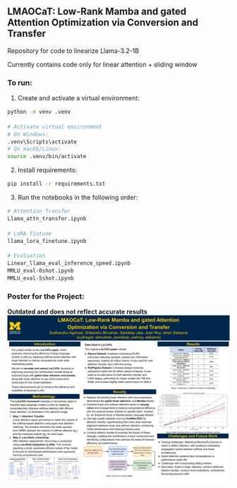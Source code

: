 ## LMAOCaT: Low-Rank Mamba and gated Attention Optimization via Conversion and Transfer

Repository for code to linearize Llama-3.2-1B

Currently contains code only for linear attention + sliding window

### To run:
1. Create and activate a virtual environment:
```bash
python -m venv .venv

# Activate virtual environment
# On Windows:
.venv\Scripts\activate
# On macOS/Linux:
source .venv/bin/activate
```
2. Install requirements:
```bash
pip install -r requirements.txt
```

3. Run the notebooks in the following order:
```bash
# Attention Transfer
Llama_attn_transfer.ipynb

# LoRA fintune
llama_lora_finetune.ipynb

# Evaluation
Linear_llama_eval_inference_speed.ipynb
MMLU_eval-0shot.ipynb
MMLU_eval-5shot.ipynb
```

### Poster for the Project:
**Outdated and does not reflect accurate results**
![Alt text](assets/EECS_598_LLM_Poster.jpg)

